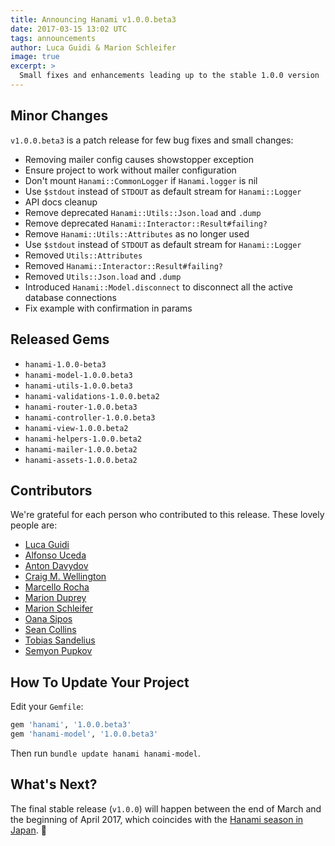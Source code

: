 ```yaml
---
title: Announcing Hanami v1.0.0.beta3
date: 2017-03-15 13:02 UTC
tags: announcements
author: Luca Guidi & Marion Schleifer
image: true
excerpt: >
  Small fixes and enhancements leading up to the stable 1.0.0 version
---
```


## Minor Changes

`v1.0.0.beta3` is a patch release for few bug fixes and small changes:

- Removing mailer config causes showstopper exception
- Ensure project to work without mailer configuration
- Don't mount `Hanami::CommonLogger` if `Hanami.logger` is nil
- Use `$stdout` instead of `STDOUT` as default stream for `Hanami::Logger`
- API docs cleanup
- Remove deprecated `Hanami::Utils::Json.load` and `.dump`
- Remove deprecated `Hanami::Interactor::Result#failing?`
- Remove `Hanami::Utils::Attributes` as no longer used
- Use `$stdout` instead of `STDOUT` as default stream for `Hanami::Logger`
- Removed `Utils::Attributes`
- Removed `Hanami::Interactor::Result#failing?`
- Removed `Utils::Json.load` and `.dump`
- Introduced `Hanami::Model.disconnect` to disconnect all the active database connections
- Fix example with confirmation in params

## Released Gems

  * `hanami-1.0.0-beta3`
  * `hanami-model-1.0.0.beta3`
  * `hanami-utils-1.0.0.beta3`
  * `hanami-validations-1.0.0.beta2`
  * `hanami-router-1.0.0.beta3`
  * `hanami-controller-1.0.0.beta3`
  * `hanami-view-1.0.0.beta2`
  * `hanami-helpers-1.0.0.beta2`
  * `hanami-mailer-1.0.0.beta2`
  * `hanami-assets-1.0.0.beta2`


## Contributors

We're grateful for each person who contributed to this release. These lovely people are:

* [Luca Guidi](https://github.com/jodosha)
* [Alfonso Uceda](https://github.com/AlfonsoUceda)
* [Anton Davydov](https://github.com/davydovanton)
* [Craig M. Wellington](https://github.com/tercenya)
* [Marcello Rocha](https://github.com/mereghost)
* [Marion Duprey](https://github.com/TiteiKo)
* [Marion Schleifer](https://github.com/marionschleifer)
* [Oana Sipos](https://github.com/oana-sipos)
* [Sean Collins](https://github.com/cllns)
* [Tobias Sandelius](https://github.com/sandelius)
* [Semyon Pupkov](https://github.com/artofhuman)

## How To Update Your Project

Edit your `Gemfile`:

```ruby
gem 'hanami', '1.0.0.beta3'
gem 'hanami-model', '1.0.0.beta3'
```

Then run `bundle update hanami hanami-model`.

## What's Next?

The final stable release (`v1.0.0`) will happen between the end of March and the beginning of April 2017, which coincides with the [Hanami season in Japan](http://www.japan-guide.com/sakura/). 🌸
